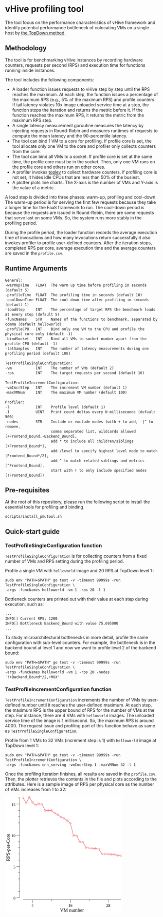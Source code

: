 # vHive profiling tool

The tool focus on the performance characteristics of vHive framework and identify potential 
performance bottleneck of colocating VMs on a single host by [the TopDown method](https://ieeexplore.ieee.org/document/6844459). 


## Methodology

The tool is for benchmarking vHive instances by recording hardware counters, requests per second
 (RPS) and execution time for functions running inside instances.

The tool includes the following components:
- A loader function issues requests to vHive step by step until the RPS reaches the maximum. At 
  each step, the function issues a percentage of the maximum RPS (e.g., 5% of the maximum RPS) 
  and profile counters. If tail latency violates 10x image unloaded service time at a step, the 
  function stops the iteration and returns the metric before it. If the function reaches the 
  maximum RPS, it returns the metric from the maximum RPS step. 
- A single latency measurement goroutine measures the latency by injecting requests in 
  Round-Robin and measures runtimes of requests to compute the mean latency and the 
  90-percentile latency.
- The tool can bind 1 VM to a core for profiling. If profile core is set, the tool allocate only 
  one VM to the core and profiler only collects counters from the core.
- The tool can bind all VMs to a socket. If profile core is set at the same time, the profile core
  must be in the socket. Then, only one VM runs on the profile core and others run on other cores.
- A profiler invokes [toplev](https://github.com/andikleen/pmu-tools) to collect hardware counters.
  if profiling core is not set, it hides idle CPUs that are less than 50% of the busiest.
- A plotter plots line charts. The X-axis is the number of VMs and Y-axis is the value of a metric.

A load step is divided into three phases: warm-up, profiling and cool-down. The warm-up period is 
for serving the first few requests because they take a longer time for the FaaS framework to run. 
The cool-down period is because the requests are issued in Round-Robin, there are some requests 
that serve last on some VMs. So, the system runs more stably in the profiling period.

During the profile period, the loader function records the average execution time of invocations and 
how many invocations return successfully.it also invokes profiler to profile user-defined counters. 
After the iteration stops, completed RPS per core, average execution time and the average 
counters are saved in the `profile.csv`.

## Runtime Arguments
```
General:
-warmUpTime   FLOAT  The warm up time before profiling in seconds (default 5)
-profileTime  FLOAT  The profiling time in seconds (default 10)
-coolDownTime FLOAT  The cool down time after profiling in seconds (default 1)
-loadStep     INT    The percentage of target RPS the benchmark loads at every step (default 5)
-funcNames    STR    Names of the functions to benchmark, separated by comma (default helloworld)
-profileCPU   INT    Bind only one VM to the CPU and profile the physical core only (default -1)
-bindSocket   INT    Bind all VMs to socket number apart from the profile CPU (default -1)
-latSamples   INT    The number of latency measurements during one profiling period (default 100)

TestProfileSingleConfiguration:
-vm           INT    The number of VMs (default 2)
-rps          INT    The target requests per second (default 10)

TestProfileIncrementConfiguration:
-vmIncrStep   INT    The increment VM number (default 1)
-maxVMNum     INT    The maximum VM number (default 100)

Profiler:
-l            INT    Profile level (default 1)
-I            UINT   Print count deltas every N milliseconds (default 500)
-nodes        STR    Include or exclude nodes (with + to add, -|^ to remove,
                     comma separated list, wildcards allowed [+Frontend_Bound,-Backend_Bound], 
                     add * to include all children/siblings [+Frontend_Bound*], 
                     add /level to specify highest level node to match [Frontend_Bound*/2], 
                     add ^ to match related siblings and metrics [^Frontend_Bound], 
                     start with ! to only include specified nodes [!Frontend_Bound])
```

## Pre-requisites
At the root of this repository, please run the following script to install the essential tools
for profiling and binding.
```
scripts/install_pmutool.sh 
```

## Quick-start guide
### TestProfileSingleConfiguration function
`TestProfileSingleConfiguration` is for collecting counters from a fixed number of VMs and RPS 
setting during the profiling period.

Profile a single VM with `helloworld` image and 20 RPS at TopDown level 1 :
```
sudo env "PATH=$PATH" go test -v -timeout 99999s -run TestProfileSingleConfiguration \
-args -funcNames helloworld -vm 1 -rps 20 -l 1
```
Bottleneck counters are printed out with their value at each step during 
execution, such as:
```
...
INFO[] Current RPS: 1200
INFO[] Bottleneck Backend_Bound with value 75.695000
...
```
    
To study microarchitectural bottlenecks in more detail, profile the same configuration with sub-level counters. 
For example, the bottleneck is in the backend bound at level 1 and now we want to profile level 2 of the backend bound:
```
sudo env "PATH=$PATH" go test -v -timeout 99999s -run TestProfileSingleConfiguration \ 
-args -funcNames helloworld -vm 1 -rps 20 -nodes '!+Backend_Bound*/2,+MUX'
```

### TestProfileIncrementConfiguration function
`TestProfileIncrementConfiguration` increments the number of VMs by user-defined number until it 
reaches the user-defined maximum. At each step, the maximum RPS is the upper bound of RPS for 
the number of VMs at the step. For instance, there are 4 VMs with `helloworld` images. The 
unloaded service time of the image is 1 millisecond. So, the maximum RPS is around 4000. The 
request issue and profiling part of this function behave as same as `TestProfileSingleConfiguration`.

Profile from 1 VMs to 32 VMs (increment step is 1) with `helloworld` image at TopDown level 1:
```
sudo env "PATH=$PATH" go test -v -timeout 99999s -run TestProfileIncrementConfiguration \ 
-args -funcNames cnn_serving -vmIncrStep 1 -maxVMNum 32 -l 1
```
Once the profiling iteration finishes, all results are saved in the `profile.csv`. Then, the plotter retrieves 
the contents in the file and plots according to the attributes. Here is a sample image of RPS per physical core 
as the number of VMs increases from 1 to 32:

![RPS per physical core](figures/RPS-per-Core.png)
